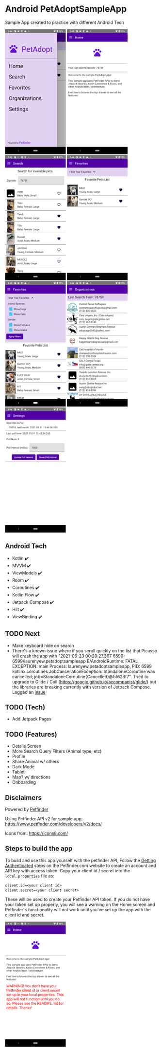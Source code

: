 # Android PetAdoptSampleApp
Sample App created to practice with different Android Tech

<img src="./Screenshots/drawer.png" width="200"/> <img src="./Screenshots/home.png" width="200"/> <img src="./Screenshots/search_favorite.png" width="200"/> <img src="./Screenshots/favorites.png" width="200"/> <img src="./Screenshots/all_filters.png" width="200"/> <img src="./Screenshots/organizations.png" width="200"/> <img src="./Screenshots/settings.png" width="200"/>

## Android Tech
* Kotlin :heavy_check_mark:
* MVVM :heavy_check_mark:
* ViewModels :heavy_check_mark:
* Room :heavy_check_mark:
* Coroutines :heavy_check_mark:
* Kotlin Flow :heavy_check_mark:
* Jetpack Compose :heavy_check_mark:
* Hilt :heavy_check_mark:
* ViewBinding :heavy_check_mark:

## TODO Next
* Make keyboard hide on search
* There's a known issue where if you scroll quickly on the list that Picasso will crash the app with "2021-06-23 00:20:27.367 6599-6599/laurenyew.petadoptsampleapp E/AndroidRuntime: FATAL EXCEPTION: main
    Process: laurenyew.petadoptsampleapp, PID: 6599
    kotlinx.coroutines.JobCancellationException: StandaloneCoroutine was cancelled; job=StandaloneCoroutine{Cancelled}@bf62df7". Tried to upgrade to Glide / Coil (https://google.github.io/accompanist/glide/) but the libraries are breaking currently with version of Jetpack Compose. Logged an [issue](https://github.com/google/accompanist/issues/515)

## TODO (Tech)
* Add Jetpack Pages

## TODO (Features)
* Details Screen
* More Search Query Filters (Animal type, etc)
* Profile
* Share Animal w/ others
* Dark Mode
* Tablet
* Map? w/ directions
* Onboarding

## Disclaimers

Powered by [Petfinder](www.petfinder.com)

Using Petfinder API v2 for sample app:
https://www.petfinder.com/developers/v2/docs/

Icons from: https://icons8.com/

## Steps to build the app

To build and use this app yourself with the petfinder API,
Follow the [Getting Authenticated](https://www.petfinder.com/developers/v2/docs/) steps on the Petfinder.com website to create an account and API key with access token. 
Copy your client id / secret into the `local.properties` file as:
``` 
client.id=<your client id>
client.secret=<your client secret>
```
These will be used to create your Petfinder API token. 
If you do not have your token set up properly, you will see a warning on the Home screen and Petfinder's functionality will not work until you've set up the app with the client id and secret.

<img src="./Screenshots/home_warning.png" width="200"/>
